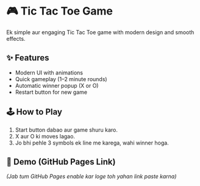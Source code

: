 # 🎮 Tic Tac Toe Game  

Ek simple aur engaging Tic Tac Toe game with modern design and smooth effects.  

## ✨ Features  
- Modern UI with animations  
- Quick gameplay (1–2 minute rounds)  
- Automatic winner popup (X or O)  
- Restart button for new game  

## 🕹️ How to Play  
1. Start button dabao aur game shuru karo.  
2. X aur O ki moves lagao.  
3. Jo bhi pehle 3 symbols ek line me karega, wahi winner hoga.  

## 🚀 Demo (GitHub Pages Link)  
*(Jab tum GitHub Pages enable kar loge toh yahan link paste karna)*
